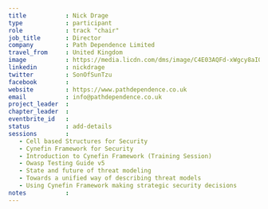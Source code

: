 ```yaml
---
title           : Nick Drage
type            : participant
role            : track "chair"
job_title       : Director
company         : Path Dependence Limited
travel_from     : United Kingdom
image           : https://media.licdn.com/dms/image/C4E03AQFd-xWgcy8aIQ/profile-displayphoto-shrink_200_200/0?e=1560988800&v=beta&t=wms-CzSrio35r-4XUmgJ4WAyjoIZbxyt21Z-D_iMogQ
linkedin        : nickdrage
twitter         : SonOfSunTzu
facebook        :
website         : https://www.pathdependence.co.uk
email           : info@pathdependence.co.uk
project_leader  :
chapter_leader  :
eventbrite_id   :
status          : add-details
sessions        :
   - Cell based Structures for Security
   - Cynefin Framework for Security
   - Introduction to Cynefin Framework (Training Session)
   - Owasp Testing Guide v5
   - State and future of threat modeling
   - Towards a unified way of describing threat models
   - Using Cynefin Framework making strategic security decisions
notes           :
---
```


<!-- put more details about participant here -->
